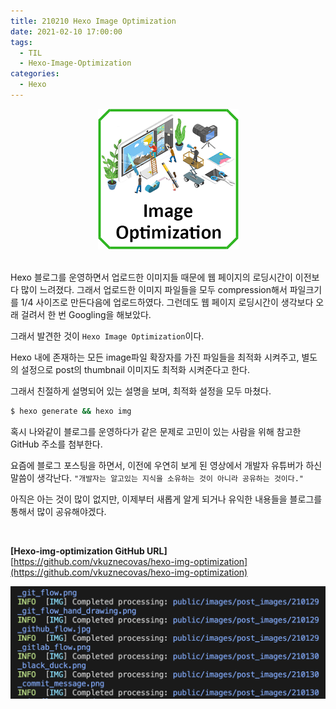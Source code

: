 ```yaml
---
title: 210210 Hexo Image Optimization
date: 2021-02-10 17:00:00
tags:
  - TIL
  - Hexo-Image-Optimization
categories:
  - Hexo
---
```


<div align="center">
  <img src="/images/post_images/210210_image_optimization.png" alt="Image Optimization"/>
</div>

<br/>

Hexo 블로그를 운영하면서 업로드한 이미지들 때문에 웹 페이지의 로딩시간이 이전보다 많이 느려졌다.
그래서 업로드한 이미지 파일들을 모두 compression해서 파일크기를 1/4 사이즈로 만든다음에 업로드하였다. 그런데도 웹 페이지 로딩시간이 생각보다 오래 걸려서 한 번 Googling을 해보았다.

그래서 발견한 것이 `Hexo Image Optimization`이다.

Hexo 내에 존재하는 모든 image파일 확장자를 가진 파일들을 최적화 시켜주고, 별도의 설정으로 post의 thumbnail 이미지도 최적화 시켜준다고 한다.

그래서 친절하게 설명되어 있는 설명을 보며, 최적화 설정을 모두 마쳤다.

  <!-- more -->

```bash
$ hexo generate && hexo img
```

혹시 나와같이 블로그를 운영하다가 같은 문제로 고민이 있는 사람을 위해 참고한 GitHub 주소를 첨부한다.

요즘에 블로그 포스팅을 하면서, 이전에 우연히 보게 된 영상에서 개발자 유튜버가 하신 말씀이 생각난다.
`"개발자는 알고있는 지식을 소유하는 것이 아니라 공유하는 것이다."`

아직은 아는 것이 많이 없지만, 이제부터 새롭게 알게 되거나 유익한 내용들을 블로그를 통해서 많이 공유해야겠다.

<br/>

**[Hexo-img-optimization GitHub URL]**
[https://github.com/vkuznecovas/hexo-img-optimization](https://github.com/vkuznecovas/hexo-img-optimization)

![](/images/post_images/210211_img_optimization.png)
